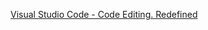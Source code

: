 [Visual Studio Code - Code Editing. Redefined][Readme VScode]

[Readme VScode]: https://code.visualstudio.com/